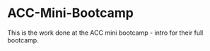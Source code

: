 # ACC-Mini-Bootcamp

This is the work done at the ACC mini bootcamp - intro for their full bootcamp.
